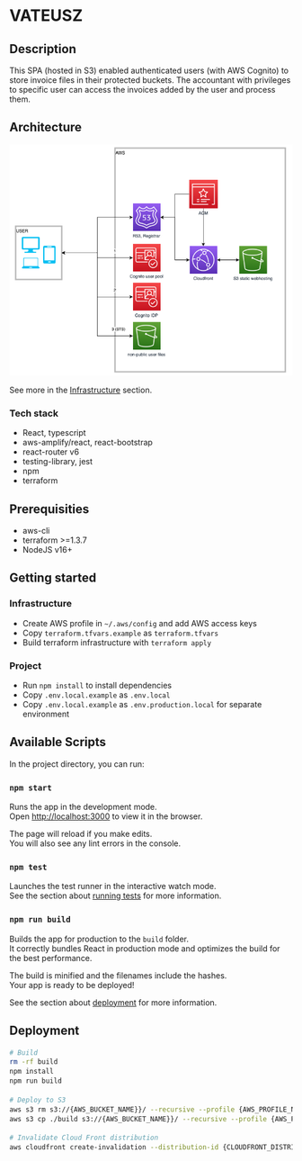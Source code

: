 # VATEUSZ


## Description
This SPA (hosted in S3) enabled authenticated users (with AWS Cognito) to store invoice files in their protected buckets. The accountant with privileges to specific user can access the invoices added by the user and process them.

## Architecture
![architecture diagram](./docs/Architecture.png)

See more in the [Infrastructure](./infrastructure/) section.

### Tech stack
* React, typescript
* aws-amplify/react, react-bootstrap
* react-router v6
* testing-library, jest
* npm
* terraform

##  Prerequisities
* aws-cli
* terraform >=1.3.7
* NodeJS v16+

## Getting started
### Infrastructure
* Create AWS profile in `~/.aws/config` and add AWS access keys
* Copy `terraform.tfvars.example` as `terraform.tfvars`
* Build terraform infrastructure with `terraform apply`

### Project
* Run `npm install` to install dependencies
* Copy `.env.local.example` as `.env.local`
* Copy `.env.local.example` as `.env.production.local` for separate environment

## Available Scripts

In the project directory, you can run:

### `npm start`

Runs the app in the development mode.\
Open [http://localhost:3000](http://localhost:3000) to view it in the browser.

The page will reload if you make edits.\
You will also see any lint errors in the console.

### `npm test`

Launches the test runner in the interactive watch mode.\
See the section about [running tests](https://facebook.github.io/create-react-app/docs/running-tests) for more information.

### `npm run build`

Builds the app for production to the `build` folder.\
It correctly bundles React in production mode and optimizes the build for the best performance.

The build is minified and the filenames include the hashes.\
Your app is ready to be deployed!

See the section about [deployment](https://facebook.github.io/create-react-app/docs/deployment) for more information.

## Deployment
```bash
# Build
rm -rf build
npm install
npm run build

# Deploy to S3
aws s3 rm s3://{AWS_BUCKET_NAME}}/ --recursive --profile {AWS_PROFILE_NAME}
aws s3 cp ./build s3://{AWS_BUCKET_NAME}}/ --recursive --profile {AWS_PROFILE_NAME}

# Invalidate Cloud Front distribution
aws cloudfront create-invalidation --distribution-id {CLOUDFRONT_DISTRIBUTION_ID} --paths '/*' --profile {AWS_PROFILE_NAME}

```
